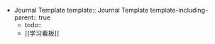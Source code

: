 - Journal Template
  template:: Journal Template
  template-including-parent:: true
	- todo::
	- [[学习看板]]